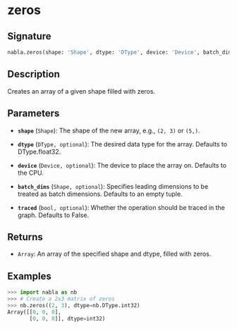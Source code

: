 # zeros

## Signature

```python
nabla.zeros(shape: 'Shape', dtype: 'DType', device: 'Device', batch_dims: 'Shape', traced: 'bool') -> 'Array'
```

## Description

Creates an array of a given shape filled with zeros.

## Parameters

- **`shape`** (`Shape`): The shape of the new array, e.g., `(2, 3)` or `(5,)`.

- **`dtype`** (`DType, optional`): The desired data type for the array. Defaults to DType.float32.

- **`device`** (`Device, optional`): The device to place the array on. Defaults to the CPU.

- **`batch_dims`** (`Shape, optional`): Specifies leading dimensions to be treated as batch dimensions. Defaults to an empty tuple.

- **`traced`** (`bool, optional`): Whether the operation should be traced in the graph. Defaults to False.

## Returns

- `Array`: An array of the specified shape and dtype, filled with zeros.

## Examples

```python
>>> import nabla as nb
>>> # Create a 2x3 matrix of zeros
>>> nb.zeros((2, 3), dtype=nb.DType.int32)
Array([[0, 0, 0],
       [0, 0, 0]], dtype=int32)
```
